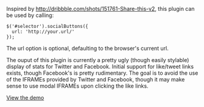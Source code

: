 Inspired by http://dribbble.com/shots/151761-Share-this-v2, this plugin can be used by calling:

    $('#selector').socialButtons({
      url: 'http://your.url/'
    });

The url option is optional, defaulting to the browser's current url.

The ouput of this plugin is currently a pretty ugly (though easily stylable) display of stats for Twitter and Facebook. Initial support for like/tweet links exists, though Facebook's is pretty rudimentary. The goal is to avoid the use of the IFRAMEs provided by Twitter and Facebook, though it may make sense to use modal IFRAMEs upon clicking the like links.

[View the demo](http://michaek.github.com/jquery-socialButtons/demo.html)